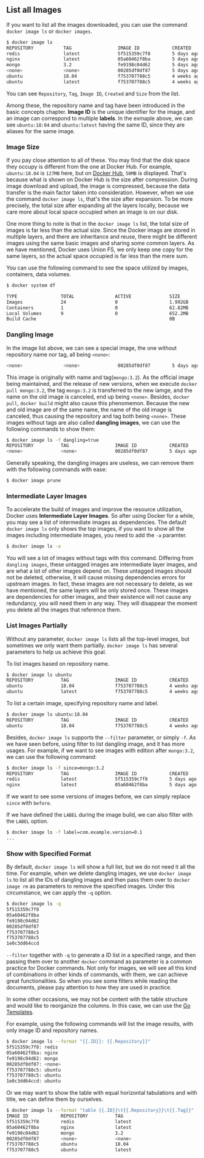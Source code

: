 ## List all Images

If you want to list all the images downloaded, you can use the command `docker image ls` or `docker images`.

```bash
$ docker image ls
REPOSITORY           TAG                 IMAGE ID            CREATED             SIZE
redis                latest              5f515359c7f8        5 days ago          183 MB
nginx                latest              05a60462f8ba        5 days ago          181 MB
mongo                3.2                 fe9198c04d62        5 days ago          342 MB
<none>               <none>              00285df0df87        5 days ago          342 MB
ubuntu               18.04               f753707788c5        4 weeks ago         127 MB
ubuntu               latest              f753707788c5        4 weeks ago         127 MB
```

You can see `Repository`, `Tag`, `Image ID`, `Created` and `Size` from the list.

Among these, the repository name and tag have been introduced in the basic concepts chapter. **Image ID** is the unique identifier for the image, and an image can correspond to multiple **labels**. In the exmaple above, we can see `ubuntu:18:04` and `ubuntu:latest` having the same ID, since they are aliases for the same image.

### Image Size

If you pay close attention to all of these. You may find that the disk space they occupy is different from the one at Docker Hub. For example, `ubuntu:18.04` is `127MB` here, but on [Docker Hub](https://hub.docker.com/r/library/ubuntu/tags/), `50MB` is displayed. That's because what is shown on Docker Hub is the size after compression. During image download and upload, the image is compressed, because the data transfer is the main factor taken into consideration. However, when we use the command `docker image ls`, that's the size after expansion. To be more precisely, the total size after expanding all the layers locally, because we care more about local space occupied when an image is on our disk.

One more thing to note is that in the `docker image ls` list, the total size of images is far less than the actual size. Since the Docker imags are stored in multiple layers, and there are inheritance and reuse, there might be different images using the same basic images and sharing some common layers. As we have mentioned, Docker uses Union FS, we only keep one copy for the same layers, so the actual space occupied is far less than the mere sum.

You can use the following command to see the space utilized by images, containers, data volumes.

```bash
$ docker system df

TYPE                TOTAL               ACTIVE              SIZE                RECLAIMABLE
Images              24                  0                   1.992GB             1.992GB (100%)
Containers          1                   0                   62.82MB             62.82MB (100%)
Local Volumes       9                   0                   652.2MB             652.2MB (100%)
Build Cache                                                 0B                  0B
```

### Dangling Image

In the image list above, we can see a special image, the one without repository name nor tag, all being `<none>`:

```bash
<none>               <none>              00285df0df87        5 days ago          342 MB
```

This image is originally with name and tag(`mongo:3.2`). As the official image being maintained, and the release of new versions, when we execute `docker pull mongo:3.2`, the tag `mongo:3.2` is transferred to the new iamge, and the name on the old image is canceled, end up being `<none>`. Besides, `docker pull`, `docker build` might also cause this phenomemon. Because the new and old image are of the same name, the name of the old image is canceled, thus causing the repository and tag both being `<none>`. These images without tags are also called **dangling images**, we can use the following commands to show them:

```bash
$ docker image ls -f dangling=true
REPOSITORY          TAG                 IMAGE ID            CREATED             SIZE
<none>              <none>              00285df0df87        5 days ago          342 MB
```

Generally speaking, the dangling images are useless, we can remove them with the following commands with ease:

```bash
$ docker image prune
```

### Intermediate Layer Images

To accelerate the build of images and improve the resource utilization, Docker uses **Intermediate Layer Images**. So after using Docker for a while, you may see a list of intermediate images as dependencies. The default `docker image ls` only shows the top images, if you want to show all the images including intermediate images, you need to add the `-a` paramter.

```bash
$ docker image ls -a
```

You will see a lot of images without tags with this command. Differing from `dangling images`, these untagged images are intermediate layer images, and are what a lot of other images depend on. These untagged images should not be deleted, otherwise, it will cause missing dependencies errors for upstream images. In fact, these images are not necessary to delete, as we have mentioned, the same layers will be only stored once. These images are dependencies for other images, and their existence will not cause any redundancy, you will need them in any way. They will disappear the moment you delete all the images that reference them.

### List Images Partially

Without any parameter, `docker image ls` lists all the top-level images, but sometimes we only want them partially. `docker image ls` has several parameters to help us achieve this goal.

To list images based on repository name.

```bash
$ docker image ls ubuntu
REPOSITORY          TAG                 IMAGE ID            CREATED             SIZE
ubuntu              18.04               f753707788c5        4 weeks ago         127 MB
ubuntu              latest              f753707788c5        4 weeks ago         127 MB
```

To list a certain image, specifying repository name and label.

```bash
$ docker image ls ubuntu:18.04
REPOSITORY          TAG                 IMAGE ID            CREATED             SIZE
ubuntu              18.04               f753707788c5        4 weeks ago         127 MB
```

Besides, `docker image ls` supports the `--filter` parameter, or simply `-f`. As we have seen before, using filter to list dangling image, and it has more usages. For example, if we want to see images with edition after `mongo:3.2`, we can use the following command:

```bash
$ docker image ls -f since=mongo:3.2
REPOSITORY          TAG                 IMAGE ID            CREATED             SIZE
redis               latest              5f515359c7f8        5 days ago          183 MB
nginx               latest              05a60462f8ba        5 days ago          181 MB
```

If we want to see some versions of images before, we can simply replace `since` with `before`.

If we have defined the `LABEL` during the image build, we can also filter with the `LABEL` option.

```bash
$ docker image ls -f label=com.example.version=0.1
...
```

### Show with Specified Format

By default, `docker image ls` will show a full list, but we do not need it all the time. For example, when we delete dangling images, we use `docker image ls` to list all the IDs of dangling images and then pass them over to `docker image rm` as parameters to remove the specified images. Under this circumstance, we can apply the `-q` option.

```bash
$ docker image ls -q
5f515359c7f8
05a60462f8ba
fe9198c04d62
00285df0df87
f753707788c5
f753707788c5
1e0c3dd64ccd
```

`--filter` together with `-q` to generate a ID list in a specified range, and then passing them over to another `docker` command as parameter is a common practice for Docker commands. Not only for images, we will see all this kind of combinations in other kinds of commands, with them, we can achieve great functionalities. So when you see some filters while reading the documents, please pay attention to how they are used in practice.

In some other occasions, we may not be content with the table structure and would like to reorganize the columns. In this case, we can use the [Go Templates](https://gohugo.io/templates/go-templates/).

For example, using the following commands will list the image results, with only image ID and repository names.

```bash
$ docker image ls --format "{{.ID}}: {{.Repository}}"
5f515359c7f8: redis
05a60462f8ba: nginx
fe9198c04d62: mongo
00285df0df87: <none>
f753707788c5: ubuntu
f753707788c5: ubuntu
1e0c3dd64ccd: ubuntu
```

Or we may want to show the table with equal horizontal tabulations and with title, we can define them by ourselves.

```bash
$ docker image ls --format "table {{.ID}}\t{{.Repository}}\t{{.Tag}}"
IMAGE ID            REPOSITORY          TAG
5f515359c7f8        redis               latest
05a60462f8ba        nginx               latest
fe9198c04d62        mongo               3.2
00285df0df87        <none>              <none>
f753707788c5        ubuntu              18.04
f753707788c5        ubuntu              latest
```
